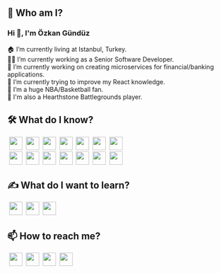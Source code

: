 ## 🤷‍ Who am I?

### Hi 👋, I'm **Özkan Gündüz**

🏠 I’m currently living at Istanbul, Turkey. <br/>
👨‍💻 I’m currently working as a Senior Software Developer.<br/>
🔭 I’m currently working on creating microservices for financial/banking applications.<br/>
🌱 I’m currently trying to improve my React knowledge.<br/>
🏀 I’m a huge NBA/Basketball fan. <br/>
🧙‍ I'm also a Hearthstone Battlegrounds player.

## 🛠️ What do I know?

&nbsp;<img height="30" src="https://img.shields.io/badge/Java-282C34?logo=java&logoColor=lightblue">
&nbsp;<img height="30" src="https://img.shields.io/badge/Node.js-282C34?logo=node.js">
&nbsp;<img height="30" src="https://img.shields.io/badge/Spring-282C34?logo=spring">
&nbsp;<img height="30" src="https://img.shields.io/badge/VS%20Code-282C34?logo=visual-studio-code&logoColor=007ACC">
&nbsp;<img height="30" src="https://img.shields.io/badge/Npm-282C34?logo=npm">
&nbsp;<img height="30" src="https://img.shields.io/badge/Javascript-282C34?logo=javascript">
&nbsp;<img height="30" src="https://img.shields.io/badge/HTML5-282C34?logo=html5"> <br>
&nbsp;<img height="30" src="https://img.shields.io/badge/CSS3-282C34?logo=css3&logoColor=1572B6">
&nbsp;<img height="30" src="https://img.shields.io/badge/React-282C34?logo=react">
&nbsp;<img height="30" src="https://img.shields.io/badge/Oracle-282C34?logo=oracle&logoColor=darkred">
&nbsp;<img height="30" src="https://img.shields.io/badge/Git-282C34?logo=git">
&nbsp;<img height="30" src="https://img.shields.io/badge/BitBucket-282C34?logo=bitbucket&logoColor=007ACC">
&nbsp;<img height="30" src="https://img.shields.io/badge/Bamboo-282C34?logo=bamboo&logoColor=yellow">
&nbsp;<img height="30" src="https://img.shields.io/badge/Vmware-282C34?logo=vmware&logoColor=white">

## ✍️ What do I want to learn?

&nbsp;<img height="30" src="https://img.shields.io/badge/MongoDB-282C34?logo=mongodb">
&nbsp;<img height="30" src="https://img.shields.io/badge/Vue.js-282C34?logo=Vue.js">
&nbsp;<img height="30" src="https://img.shields.io/badge/Docker-282C34?logo=Docker">

## 📫 How to reach me?

&nbsp;<a href="mailto:ozkangunduz87@gmail.com"><img height="30" src="https://img.shields.io/badge/Mail-282C34?logo=gmail"></a>
&nbsp;<a href="https://www.instragram.com/ozkangunduz_"><img height="30" src="https://img.shields.io/badge/Instagram-282C34?logo=instagram"></a>
&nbsp;<a href="https://open.spotify.com/user/badabimbadabum"><img height="30" src="https://img.shields.io/badge/Spotify-282C34?logo=spotify"></a>
&nbsp;<a href="https://www.reddit.com/user/Boxcarracertr"><img height="30" src="https://img.shields.io/badge/Reddit-282C34?logo=reddit"></a>
